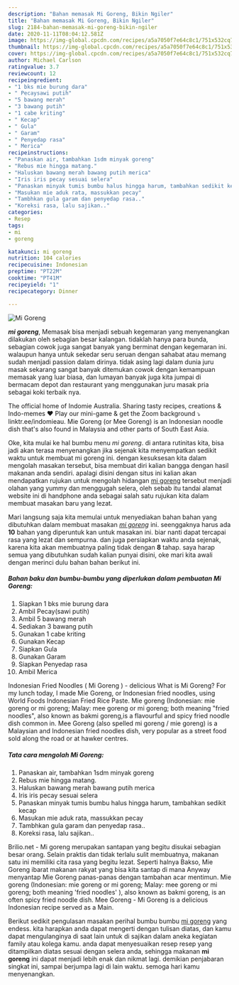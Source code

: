 ```yaml
---
description: "Bahan memasak Mi Goreng, Bikin Ngiler"
title: "Bahan memasak Mi Goreng, Bikin Ngiler"
slug: 2184-bahan-memasak-mi-goreng-bikin-ngiler
date: 2020-11-11T08:04:12.581Z
image: https://img-global.cpcdn.com/recipes/a5a7050f7e64c8c1/751x532cq70/mi-goreng-foto-resep-utama.jpg
thumbnail: https://img-global.cpcdn.com/recipes/a5a7050f7e64c8c1/751x532cq70/mi-goreng-foto-resep-utama.jpg
cover: https://img-global.cpcdn.com/recipes/a5a7050f7e64c8c1/751x532cq70/mi-goreng-foto-resep-utama.jpg
author: Michael Carlson
ratingvalue: 3.7
reviewcount: 12
recipeingredient:
- "1 bks mie burung dara"
- " Pecaysawi putih"
- "5 bawang merah"
- "3 bawang putih"
- "1 cabe kriting"
- " Kecap"
- " Gula"
- " Garam"
- " Penyedap rasa"
- " Merica"
recipeinstructions:
- "Panaskan air, tambahkan 1sdm minyak goreng"
- "Rebus mie hingga matang."
- "Haluskan bawang merah bawang putih merica"
- "Iris iris pecay sesuai selera"
- "Panaskan minyak tumis bumbu halus hingga harum, tambahkan sedikit kecap"
- "Masukan mie aduk rata, massukkan pecay"
- "Tambhkan gula garam dan penyedap rasa.."
- "Koreksi rasa, lalu sajikan.."
categories:
- Resep
tags:
- mi
- goreng

katakunci: mi goreng 
nutrition: 104 calories
recipecuisine: Indonesian
preptime: "PT22M"
cooktime: "PT41M"
recipeyield: "1"
recipecategory: Dinner

---
```



![Mi Goreng](https://img-global.cpcdn.com/recipes/a5a7050f7e64c8c1/751x532cq70/mi-goreng-foto-resep-utama.jpg)

<b><i>mi goreng</i></b>, Memasak bisa menjadi sebuah kegemaran yang menyenangkan dilakukan oleh sebagian besar kalangan. tidaklah hanya para bunda, sebagian cowok juga sangat banyak yang berminat dengan kegemaran ini. walaupun hanya untuk sekedar seru seruan dengan sahabat atau memang sudah menjadi passion dalam dirinya. tidak asing lagi dalam dunia juru masak sekarang sangat banyak ditemukan cowok dengan kemampuan memasak yang luar biasa, dan lumayan banyak juga kita jumpai di bermacam depot dan restaurant yang menggunakan juru masak pria sebagai koki terbaik nya.

The official home of Indomie Australia. Sharing tasty recipes, creations &amp; Indo-memes ♥️ Play our mini-game &amp; get the Zoom background ⤵️ linktr.ee/indomieau. Mie Goreng (or Mee Goreng) is an Indonesian noodle dish that&#39;s also found in Malaysia and other parts of South East Asia.

Oke, kita mulai ke hal bumbu menu <i>mi goreng</i>. di antara rutinitas kita, bisa jadi akan terasa menyenangkan jika sejenak kita menyempatkan sedikit waktu untuk membuat mi goreng ini. dengan kesuksesan kita dalam mengolah masakan tersebut, bisa membuat diri kalian bangga dengan hasil makanan anda sendiri. apalagi disini dengan situs ini kalian akan mendapatkan rujukan untuk mengolah hidangan <u>mi goreng</u> tersebut menjadi olahan yang yummy dan menggugah selera, oleh sebab itu tandai alamat website ini di handphone anda sebagai salah satu rujukan kita dalam membuat masakan baru yang lezat.


Mari langsung saja kita memulai untuk menyediakan bahan bahan yang dibutuhkan dalam membuat masakan <u><i>mi goreng</i></u> ini. seenggaknya harus ada <b>10</b> bahan yang diperuntuk kan untuk masakan ini. biar nanti dapat tercapai rasa yang lezat dan sempurna. dan juga persiapkan waktu anda sejenak, karena kita akan membuatnya paling tidak dengan <b>8</b> tahap. saya harap semua yang dibutuhkan sudah kalian punyai disini, oke mari kita awali dengan merinci dulu bahan bahan berikut ini.

<!--inarticleads1-->

##### Bahan baku dan bumbu-bumbu yang diperlukan dalam pembuatan Mi Goreng:

1. Siapkan 1 bks mie burung dara
1. Ambil  Pecay(sawi putih)
1. Ambil 5 bawang merah
1. Sediakan 3 bawang putih
1. Gunakan 1 cabe kriting
1. Gunakan  Kecap
1. Siapkan  Gula
1. Gunakan  Garam
1. Siapkan  Penyedap rasa
1. Ambil  Merica


Indonesian Fried Noodles ( Mi Goreng ) - delicious What is Mi Goreng? For my lunch today, I made Mie Goreng, or Indonesian fried noodles, using World Foods Indonesian Fried Rice Paste. Mie goreng (Indonesian: mie goreng or mi goreng; Malay: mee goreng or mi goreng; both meaning &#34;fried noodles&#34;, also known as bakmi goreng,is a flavourful and spicy fried noodle dish common in. Mee Goreng (also spelled mi goreng / mie goreng) is a Malaysian and Indonesian fried noodles dish, very popular as a street food sold along the road or at hawker centres. 

<!--inarticleads2-->

##### Tata cara mengolah Mi Goreng:

1. Panaskan air, tambahkan 1sdm minyak goreng
1. Rebus mie hingga matang.
1. Haluskan bawang merah bawang putih merica
1. Iris iris pecay sesuai selera
1. Panaskan minyak tumis bumbu halus hingga harum, tambahkan sedikit kecap
1. Masukan mie aduk rata, massukkan pecay
1. Tambhkan gula garam dan penyedap rasa..
1. Koreksi rasa, lalu sajikan..


Brilio.net - Mi goreng merupakan santapan yang begitu disukai sebagian besar orang. Selain praktis dan tidak terlalu sulit membuatnya, makanan satu ini memiliki cita rasa yang begitu lezat. Seperti halnya Bakso, Mie Goreng ibarat makanan rakyat yang bisa kita santap di mana Anyway menyantap Mie Goreng panas-panas dengan tambahan acar mentimun. Mie goreng (Indonesian: mie goreng or mi goreng; Malay: mee goreng or mi goreng; both meaning &#39;fried noodles&#39; ), also known as bakmi goreng, is an often spicy fried noodle dish. Mee Goreng - Mi Goreng is a delicious Indonesian recipe served as a Main. 

Berikut sedikit pengulasan masakan perihal bumbu bumbu <u>mi goreng</u> yang endess. kita harapkan anda dapat mengerti dengan tulisan diatas, dan kamu dapat mengulanginya di saat lain untuk di sajikan dalam aneka kegiatan family atau kolega kamu. anda dapat menyesuaikan resep resep yang ditampilkan diatas sesuai dengan selera anda, sehingga makanan <b>mi goreng</b> ini dapat menjadi lebih enak dan nikmat lagi. demikian penjabaran singkat ini, sampai berjumpa lagi di lain waktu. semoga hari kamu menyenangkan.
